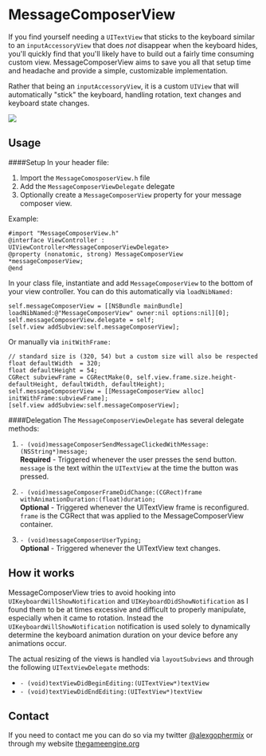 MessageComposerView
===================

If you find yourself needing a `UITextView` that sticks to the keyboard similar to an `inputAccessoryView` that does *not* disappear when the keyboard hides, you'll quickly find that you'll likely have to build out a fairly time consuming custom view. MessageComposerView aims to save you all that setup time and headache and provide a simple, customizable implementation.

Rather that being an `inputAccessoryView`, it is a custom `UIView` that will automatically "stick" the keyboard, handling rotation, text changes and keyboard state changes.

![](http://www.thegameengine.org/wp-content/uploads/2013/11/message_composer_quad_1.jpg)

Usage
-----
####Setup
In your header file:

1. Import the `MessageComosposerView.h` file
2. Add the `MessageComposerViewDelegate` delegate
3. Optionally create a `MessageComposerView` property for your message composer view.

Example:

    #import "MessageComposerView.h"
    @interface ViewController : UIViewController<MessageComposerViewDelegate>
    @property (nonatomic, strong) MessageComposerView *messageComposerView;
    @end

In your class file, instantiate and add `MessageComposerView` to the bottom of your view controller. You can do this 
automatically via `loadNibNamed:`

    self.messageComposerView = [[NSBundle mainBundle] loadNibNamed:@"MessageComposerView" owner:nil options:nil][0];
    self.messageComposerView.delegate = self;
    [self.view addSubview:self.messageComposerView];
    
Or manually via `initWithFrame:`

    // standard size is (320, 54) but a custom size will also be respected
    float defaultWidth  = 320;
    float defaultHeight = 54;
    CGRect subviewFrame = CGRectMake(0, self.view.frame.size.height-defaultHeight, defaultWidth, defaultHeight);
    self.messageComposerView = [[MessageComposerView alloc] initWithFrame:subviewFrame];
    [self.view addSubview:self.messageComposerView];

####Delegation
The `MessageComposerViewDelegate` has several delegate methods:

1. `- (void)messageComposerSendMessageClickedWithMessage:(NSString*)message;`  
**Required** - Triggered whenever the user presses the send button. `message` is the text within the `UITextView` at the time the button was pressed.

2. `- (void)messageComposerFrameDidChange:(CGRect)frame withAnimationDuration:(float)duration;`  
**Optional** - Triggered whenever the UITextView frame is reconfigured. `frame` is the CGRect that was applied to the MessageComposerView container.

3. `- (void)messageComposerUserTyping;`  
**Optional** - Triggered whenever the UITextView text changes.

How it works
------------

MessageComposerView tries to avoid hooking into `UIKeyboardWillShowNotification` and `UIKeyboardDidShowNotification` as I found them to be at times excessive and difficult to properly manipulate, especially when it came to rotation.
Instead the `UIKeyboardWillShowNotification` notification is used solely to dynamically determine the keyboard animation duration on your device before any animations occur.

The actual resizing of the views is handled via `layoutSubviews` and through the following `UITextViewDelegate` methods:

* `- (void)textViewDidBeginEditing:(UITextView*)textView`
* `- (void)textViewDidEndEditing:(UITextView*)textView` 

Contact
-------

If you need to contact me you can do so via my twitter [@alexgophermix](https://twitter.com/alexgophermix) or through my website [thegameengine.org](http://www.thegameengine.org/)
